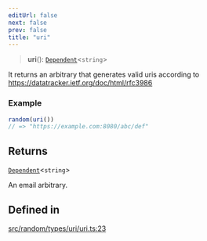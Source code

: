 ```yaml
---
editUrl: false
next: false
prev: false
title: "uri"
---
```


> **uri**(): [`Dependent`](/api/interfaces/dependent/)\<`string`\>

It returns an arbitrary that generates valid uris according to https://datatracker.ietf.org/doc/html/rfc3986

### Example
```ts
random(uri())
// => "https://example.com:8080/abc/def"
```

## Returns

[`Dependent`](/api/interfaces/dependent/)\<`string`\>

An email arbitrary.

## Defined in

[src/random/types/uri/uri.ts:23](https://github.com/skyleague/axioms/blob/75fb1c5c977f1940e84e5cdcef2be336d1fd81da/src/random/types/uri/uri.ts#L23)
